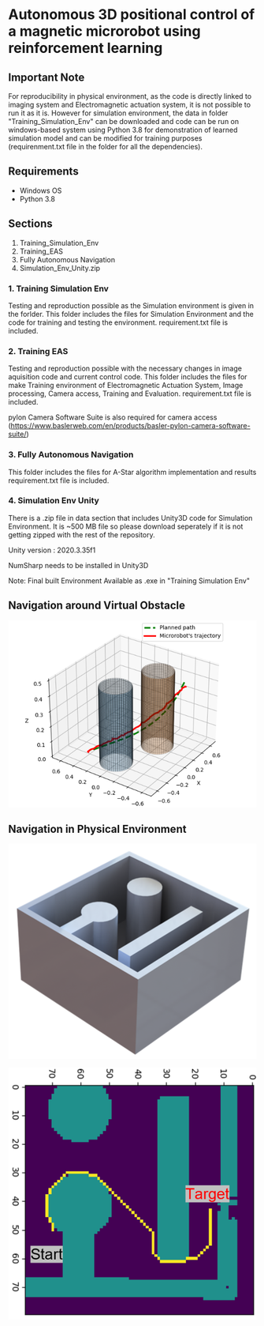 # **Autonomous 3D positional control of a magnetic microrobot using reinforcement learning**

## **Important Note**
For reproducibility in physical environment, as the code is directly linked to imaging system and Electromagnetic actuation system, it is not possible to run it as it is. However for simulation environment, the data in folder "Training_Simulation_Env" can be downloaded and code can be run on windows-based system using Python 3.8 for demonstration of learned simulation model and can be modified for training purposes (requirenment.txt file in the folder for all the dependencies).

## Requirements
- Windows OS
- Python 3.8

## Sections

1. Training_Simulation_Env
2. Training_EAS
3. Fully Autonomous Navigation
4. Simulation_Env_Unity.zip

### 1. Training Simulation Env
Testing and reproduction possible as the Simulation environment is given in the forlder.
This folder includes the files for Simulation Environment and the code for training and testing the environment.
requirement.txt file is included.

### 2. Training EAS
Testing and reproduction possible with the necessary changes in image aquisition code and current control code.
This folder includes the files for make Training environment of Electromagnetic Actuation System, Image processing, Camera access, Training and Evaluation.
requirement.txt file is included.

pylon Camera Software Suite is also required for camera access (https://www.baslerweb.com/en/products/basler-pylon-camera-software-suite/)
### 3. Fully Autonomous Navigation
This folder includes the files for A-Star algorithm implementation and results
requirement.txt file is included.

### 4. Simulation Env Unity
There is a .zip file in data section that includes Unity3D code for Simulation Environment. It is ~500 MB file so please download seperately if it is not getting zipped with the rest of the repository.

Unity version : 2020.3.35f1

NumSharp needs to be installed in Unity3D

Note: Final built Environment Available as .exe in "Training Simulation Env"

## Navigation around Virtual Obstacle

![Navigation around virtual obstacle](virtual_obstacle.png "Navigation around virtual obstacle")

## Navigation in Physical Environment

![Physical channel](physical_obstacle.png "Physical channel")

![Navigation in Physical channel](physical_obstacle_navigation.png "Physical channel")
